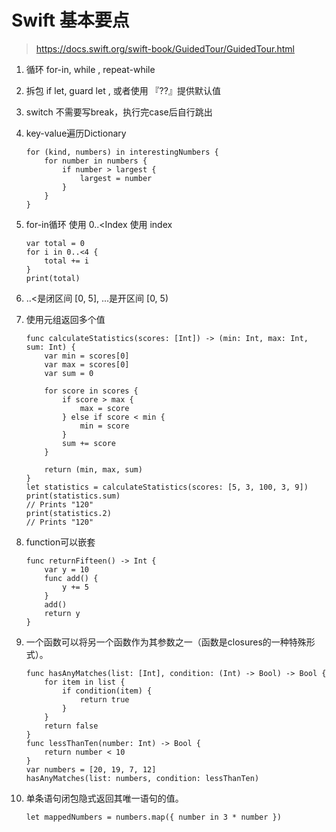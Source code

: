 # Swift 基本要点

> https://docs.swift.org/swift-book/GuidedTour/GuidedTour.html

1. 循环 for-in, while , repeat-while

2. 拆包 if let, guard let , 或者使用 『??』提供默认值

3. switch 不需要写break，执行完case后自行跳出

4. key-value遍历Dictionary

   ```
   for (kind, numbers) in interestingNumbers {
       for number in numbers {
           if number > largest {
               largest = number
           }
       }
   }
   ```

5. for-in循环 使用 0..<Index 使用 index

   ```
   var total = 0
   for i in 0..<4 {
       total += i
   }
   print(total)
   ```

6. ..<是闭区间 [0, 5], ...是开区间 [0, 5)

7. 使用元组返回多个值

   ```
   func calculateStatistics(scores: [Int]) -> (min: Int, max: Int, sum: Int) {
       var min = scores[0]
       var max = scores[0]
       var sum = 0
   
       for score in scores {
           if score > max {
               max = score
           } else if score < min {
               min = score
           }
           sum += score
       }
   
       return (min, max, sum)
   }
   let statistics = calculateStatistics(scores: [5, 3, 100, 3, 9])
   print(statistics.sum)
   // Prints "120"
   print(statistics.2)
   // Prints "120"
   ```

8. function可以嵌套

   ```
   func returnFifteen() -> Int {
       var y = 10
       func add() {
           y += 5
       }
       add()
       return y
   }
   ```

9. 一个函数可以将另一个函数作为其参数之一（函数是closures的一种特殊形式）。

   ```
   func hasAnyMatches(list: [Int], condition: (Int) -> Bool) -> Bool {
       for item in list {
           if condition(item) {
               return true
           }
       }
       return false
   }
   func lessThanTen(number: Int) -> Bool {
       return number < 10
   }
   var numbers = [20, 19, 7, 12]
   hasAnyMatches(list: numbers, condition: lessThanTen)
   ```

10. 单条语句闭包隐式返回其唯一语句的值。

    ```
    let mappedNumbers = numbers.map({ number in 3 * number })
    ```

    